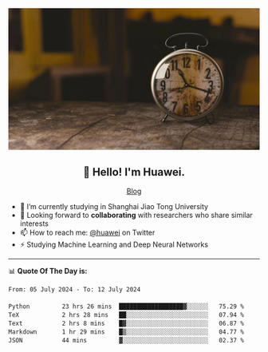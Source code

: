 <div align="center">
  <a href="https://github.com/JHW5981">
    <img src="./assets/background.jpg">
  </a>
</div>

<h2 align="center">👋 Hello! I'm Huawei.</h2>
<p align="center">
  <a href="https://blog.csdn.net/Edward__J?spm=1000.2115.3001.5343">Blog</a>
</p>


- 🔭 I’m currently studying in Shanghai Jiao Tong University
- 💬 Looking forward to **collaborating** with researchers who share similar interests
- 📫 How to reach me: [@huawei](https://twitter.com/yoohuaff) on Twitter
- ⚡ Studying Machine Learning and Deep Neural Networks

-------
📊 **Quote Of The Day is:**
<!--START_SECTION:waka-->

```txt
From: 05 July 2024 - To: 12 July 2024

Python         23 hrs 26 mins  ██████████████████▓░░░░░░   75.29 %
TeX            2 hrs 28 mins   ██░░░░░░░░░░░░░░░░░░░░░░░   07.94 %
Text           2 hrs 8 mins    █▓░░░░░░░░░░░░░░░░░░░░░░░   06.87 %
Markdown       1 hr 29 mins    █▒░░░░░░░░░░░░░░░░░░░░░░░   04.77 %
JSON           44 mins         ▓░░░░░░░░░░░░░░░░░░░░░░░░   02.37 %
```

<!--END_SECTION:waka-->

